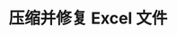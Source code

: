 ﻿---
title: 压缩并修复 Excel 文件
second_title: Aspose.Cells Cloud Documen
type: docs
url: /zh/compress-and-repair-excel-files/
linktitle: 压缩和修复
keywords: Deep file compression vs. Quick compression; Comprehensive file repair vs. Partial repair attempts; Automatic error detection vs. User manual check
description: 通过减小文件大小来优化存储空间并提供修复损坏文件的功能，它确保了数据的完整性和可用性
weight: 100
kwords: 深度文件压缩 vs. 快速压缩；全面文件修复 vs. 部分修复尝试；自动错误检测 vs. 用户手动检查
---
